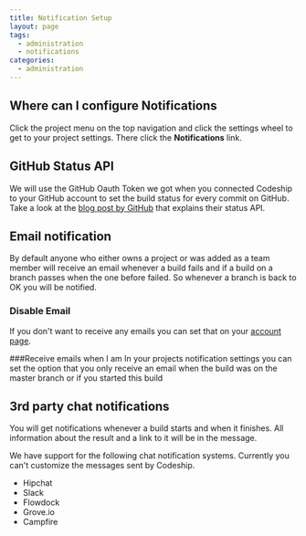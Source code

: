```yaml
---
title: Notification Setup
layout: page
tags:
  - administration
  - notifications
categories:
  - administration
---
```

## <a name="configure-notifications"></a>Where can I configure Notifications
Click the project menu on the top navigation and click the settings wheel to get to your project settings. There click the **Notifications** link.

## <a name="github"></a>GitHub Status API
We will use the GitHub Oauth Token we got when you connected Codeship to your GitHub account to set the build status for every commit on GitHub. Take a look at the [blog post by GitHub](https://github.com/blog/1227-commit-status-api) that explains their status API.

## <a name="email"></a>Email notification
By default anyone who either owns a project or was added as a team member will receive an email whenever a build fails and if a build on a branch passes when the one before failed. So whenever a branch is back to OK you will be notified.

### Disable Email
If you don't want to receive any emails you can set that on your [account page](https://www.codeship.io/user/edit).

###Receive emails when I am
In your projects notification settings you can set the option that you only receive an email when the build was on the master branch or if you started this build

## <a name="chat"></a>3rd party chat notifications
You will get notifications whenever a build starts and when it finishes. All information about the result and a link to it will be in the message.

We have support for the following chat notification systems. Currently you can't customize the messages sent by Codeship.

* Hipchat
* Slack
* Flowdock
* Grove.io
* Campfire

